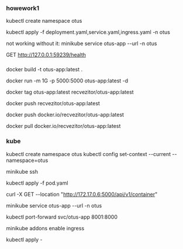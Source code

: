 ### howework1

kubectl create namespace otus

kubectl apply -f deployment.yaml,service.yaml,ingress.yaml -n otus

not working without it:
minikube service otus-app --url -n otus

GET http://127.0.0.1:59239/health
###


docker build -t otus-app:latest  .

docker run -m 1G -p 5000:5000 otus-app:latest -d

docker tag otus-app:latest recvezitor/otus-app:latest

docker push recvezitor/otus-app:latest

docker push docker.io/recvezitor/otus-app:latest

docker pull docker.io/recvezitor/otus-app:latest


### kube

kubectl create namespace otus
kubectl config set-context --current --namespace=otus

minikube ssh

kubectl apply -f pod.yaml

curl -X GET --location "http://172.17.0.6:5000/api/v1/container"

minikube service otus-app --url -n otus

kubectl port-forward svc/otus-app 8001:8000

minikube addons enable ingress


kubectl apply -